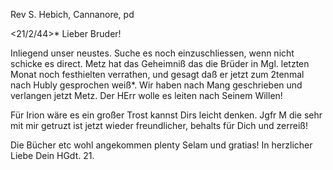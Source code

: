 Rev S. Hebich, Cannanore, pd

 <21/2/44>*
Lieber Bruder!

Inliegend unser neustes. Suche es noch einzuschliessen, wenn nicht schicke es direct. Metz hat das Geheimniß das die Brüder in Mgl. letzten Monat noch festhielten verrathen, und gesagt daß er jetzt zum 2tenmal nach Hubly gesprochen weiß*. Wir haben nach Mang geschrieben und verlangen jetzt Metz. Der HErr wolle es leiten nach Seinem Willen!

Für Irion wäre es ein großer Trost kannst Dirs leicht denken. Jgfr M die sehr mit mir getruzt ist jetzt wieder freundlicher, behalts für Dich und zerreiß!

Die Bücher etc wohl angekommen
plenty Selam und gratias!
 In herzlicher Liebe
 Dein HGdt.
21.


